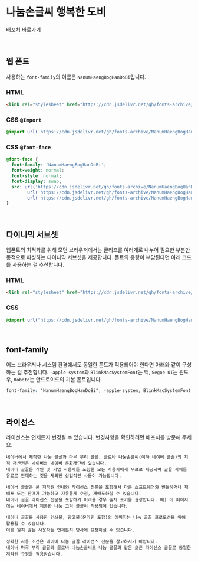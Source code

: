 # 나눔손글씨 행복한 도비

[배포처 바로가기](https://hangeul.naver.com/fonts/search?f=clova)

&nbsp;

## 웹 폰트

사용하는 `font-family`의 이름은 `NanumHaengBogHanDoBi`입니다.

### HTML

```html
<link rel="stylesheet" href="https://cdn.jsdelivr.net/gh/fonts-archive/NanumHaengBogHanDoBi/NanumHaengBogHanDoBi.css" type="text/css"/>
```

### CSS `@Import`

```css
@import url('https://cdn.jsdelivr.net/gh/fonts-archive/NanumHaengBogHanDoBi/NanumHaengBogHanDoBi.css');
```

### CSS `@font-face`

```css
@font-face {
  font-family: 'NanumHaengBogHanDoBi';
  font-weight: normal;
  font-style: normal;
  font-display: swap;
  src: url('https://cdn.jsdelivr.net/gh/fonts-archive/NanumHaengBogHanDoBi/NanumHaengBogHanDoBi.woff2') format('woff2'),
        url('https://cdn.jsdelivr.net/gh/fonts-archive/NanumHaengBogHanDoBi/NanumHaengBogHanDoBi.woff') format('woff'),
        url('https://cdn.jsdelivr.net/gh/fonts-archive/NanumHaengBogHanDoBi/NanumHaengBogHanDoBi.ttf') format('truetype');
}
```

&nbsp;

## 다이나믹 서브셋

웹폰트의 최적화를 위해 모던 브라우저에서는 글리프를 여러개로 나누어 필요한 부분만 동적으로 파싱하는 다이나믹 서브셋을 제공합니다. 폰트의 용량이 부담된다면 아래 코드를 사용하는 걸 추천합니다.

### HTML

```html
<link rel="stylesheet" href="https://cdn.jsdelivr.net/gh/fonts-archive/NanumHaengBogHanDoBi/subsets/NanumHaengBogHanDoBi-dynamic-subset.css" type="text/css"/>
```

### CSS

```css
@import url("https://cdn.jsdelivr.net/gh/fonts-archive/NanumHaengBogHanDoBi/subsets/NanumHaengBogHanDoBi-dynamic-subset.css");
```

&nbsp;

## font-family

어느 브라우저나 시스템 환경에서도 동일한 폰트가 적용되어야 한다면 아래와 같이 구성하는 걸 추천합니다. `-apple-system`과 `BlinkMacSystemFont`는 맥, `Segoe UI`는 윈도우, `Roboto`는 안드로이드의 기본 폰트입니다.

```css
font-family: "NanumHaengBogHanDoBi", -apple-system, BlinkMacSystemFont, "Segoe UI",Roboto, Oxygen, Ubuntu, Cantarell, "Open Sans", "Helvetica Neue", sans-serif;
```

&nbsp;

## 라이선스

라이선스는 언제든지 변경될 수 있습니다. 변경사항을 확인하려면 배포처를 방문해 주세요.

```
네이버에서 제작한 나눔 글꼴과 마루 부리 글꼴, 클로바 나눔손글씨(이하 네이버 글꼴)의 지적 재산권은 네이버와 네이버 문화재단에 있습니다.
네이버 글꼴은 개인 및 기업 사용자를 포함한 모든 사용자에게 무료로 제공되며 글꼴 자체를 유료로 판매하는 것을 제외한 상업적인 사용이 가능합니다.

네이버 글꼴은 본 저작권 안내와 라이선스 전문을 포함해서 다른 소프트웨어와 번들하거나 재배포 또는 판매가 가능하고 자유롭게 수정, 재배포하실 수 있습니다.
네이버 글꼴 라이선스 전문을 포함하기 어려울 경우 출처 표기를 권장합니다. 예) 이 페이지에는 네이버에서 제공한 나눔 고딕 글꼴이 적용되어 있습니다.

네이버 글꼴을 사용한 인쇄물, 광고물(온라인 포함)의 이미지는 나눔 글꼴 프로모션을 위해 활용될 수 있습니다.
이를 원치 않는 사용자는 언제든지 당사에 요청하실 수 있습니다.

정확한 사용 조건은 네이버 나눔 글꼴 라이선스 전문을 참고하시기 바랍니다.
네이버 마루 부리 글꼴과 클로바 나눔손글씨도 나눔 글꼴과 같은 오픈 라이센스 글꼴로 동일한 저작권 규정을 적용받습니다.
```
